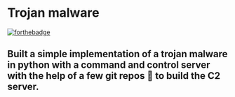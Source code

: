 # Trojan malware
[![forthebadge](https://forthebadge.com/images/badges/made-with-python.svg)](https://forthebadge.com)
## Built a simple implementation of a trojan malware in python with a command and control server with the help of a few git repos 🤭 to build the C2 server.


